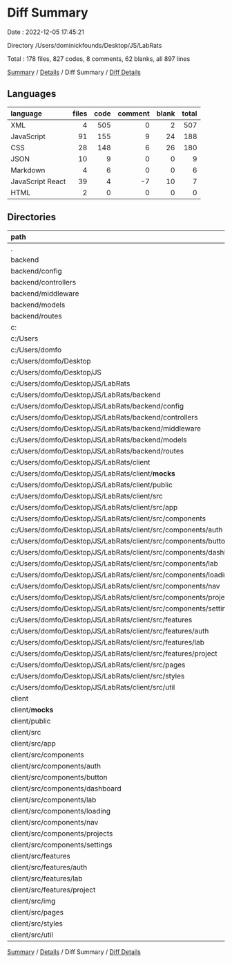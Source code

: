 # Diff Summary

Date : 2022-12-05 17:45:21

Directory /Users/dominickfounds/Desktop/JS/LabRats

Total : 178 files,  827 codes, 8 comments, 62 blanks, all 897 lines

[Summary](results.md) / [Details](details.md) / Diff Summary / [Diff Details](diff-details.md)

## Languages
| language | files | code | comment | blank | total |
| :--- | ---: | ---: | ---: | ---: | ---: |
| XML | 4 | 505 | 0 | 2 | 507 |
| JavaScript | 91 | 155 | 9 | 24 | 188 |
| CSS | 28 | 148 | 6 | 26 | 180 |
| JSON | 10 | 9 | 0 | 0 | 9 |
| Markdown | 4 | 6 | 0 | 0 | 6 |
| JavaScript React | 39 | 4 | -7 | 10 | 7 |
| HTML | 2 | 0 | 0 | 0 | 0 |

## Directories
| path | files | code | comment | blank | total |
| :--- | ---: | ---: | ---: | ---: | ---: |
| . | 178 | 827 | 8 | 62 | 897 |
| backend | 17 | 676 | 37 | 132 | 845 |
| backend/config | 1 | 11 | 0 | 2 | 13 |
| backend/controllers | 5 | 393 | 17 | 89 | 499 |
| backend/middleware | 2 | 53 | 4 | 19 | 76 |
| backend/models | 4 | 139 | 12 | 11 | 162 |
| backend/routes | 4 | 55 | 2 | 7 | 64 |
| c: | 87 | -40,557 | -192 | -678 | -41,427 |
| c:/Users | 87 | -40,557 | -192 | -678 | -41,427 |
| c:/Users/domfo | 87 | -40,557 | -192 | -678 | -41,427 |
| c:/Users/domfo/Desktop | 87 | -40,557 | -192 | -678 | -41,427 |
| c:/Users/domfo/Desktop/JS | 87 | -40,557 | -192 | -678 | -41,427 |
| c:/Users/domfo/Desktop/JS/LabRats | 87 | -40,557 | -192 | -678 | -41,427 |
| c:/Users/domfo/Desktop/JS/LabRats/backend | 17 | -665 | -35 | -132 | -832 |
| c:/Users/domfo/Desktop/JS/LabRats/backend/config | 1 | -11 | 0 | -2 | -13 |
| c:/Users/domfo/Desktop/JS/LabRats/backend/controllers | 5 | -390 | -17 | -89 | -496 |
| c:/Users/domfo/Desktop/JS/LabRats/backend/middleware | 2 | -53 | -4 | -19 | -76 |
| c:/Users/domfo/Desktop/JS/LabRats/backend/models | 4 | -138 | -12 | -11 | -161 |
| c:/Users/domfo/Desktop/JS/LabRats/backend/routes | 4 | -55 | -2 | -7 | -64 |
| c:/Users/domfo/Desktop/JS/LabRats/client | 67 | -34,859 | -157 | -529 | -35,545 |
| c:/Users/domfo/Desktop/JS/LabRats/client/__mocks__ | 1 | -1 | 0 | 0 | -1 |
| c:/Users/domfo/Desktop/JS/LabRats/client/public | 2 | -45 | -23 | -2 | -70 |
| c:/Users/domfo/Desktop/JS/LabRats/client/src | 61 | -3,305 | -134 | -492 | -3,931 |
| c:/Users/domfo/Desktop/JS/LabRats/client/src/app | 2 | -44 | 0 | -6 | -50 |
| c:/Users/domfo/Desktop/JS/LabRats/client/src/components | 28 | -2,063 | -78 | -305 | -2,446 |
| c:/Users/domfo/Desktop/JS/LabRats/client/src/components/auth | 2 | -194 | -19 | -35 | -248 |
| c:/Users/domfo/Desktop/JS/LabRats/client/src/components/button | 2 | -104 | 0 | -6 | -110 |
| c:/Users/domfo/Desktop/JS/LabRats/client/src/components/dashboard | 3 | -183 | -9 | -43 | -235 |
| c:/Users/domfo/Desktop/JS/LabRats/client/src/components/lab | 7 | -549 | -18 | -91 | -658 |
| c:/Users/domfo/Desktop/JS/LabRats/client/src/components/loading | 2 | -58 | 0 | -11 | -69 |
| c:/Users/domfo/Desktop/JS/LabRats/client/src/components/nav | 3 | -169 | -3 | -26 | -198 |
| c:/Users/domfo/Desktop/JS/LabRats/client/src/components/projects | 5 | -600 | -7 | -66 | -673 |
| c:/Users/domfo/Desktop/JS/LabRats/client/src/components/settings | 3 | -195 | -22 | -25 | -242 |
| c:/Users/domfo/Desktop/JS/LabRats/client/src/features | 7 | -528 | -33 | -88 | -649 |
| c:/Users/domfo/Desktop/JS/LabRats/client/src/features/auth | 2 | -139 | -6 | -24 | -169 |
| c:/Users/domfo/Desktop/JS/LabRats/client/src/features/lab | 4 | -386 | -26 | -62 | -474 |
| c:/Users/domfo/Desktop/JS/LabRats/client/src/features/project | 1 | -3 | -1 | -2 | -6 |
| c:/Users/domfo/Desktop/JS/LabRats/client/src/pages | 7 | -163 | -1 | -26 | -190 |
| c:/Users/domfo/Desktop/JS/LabRats/client/src/styles | 8 | -367 | -7 | -38 | -412 |
| c:/Users/domfo/Desktop/JS/LabRats/client/src/util | 2 | -22 | 0 | -3 | -25 |
| client | 71 | 35,664 | 163 | 591 | 36,418 |
| client/__mocks__ | 1 | 1 | 0 | 0 | 1 |
| client/public | 2 | 45 | 23 | 2 | 70 |
| client/src | 65 | 4,106 | 140 | 554 | 4,800 |
| client/src/app | 2 | 44 | 0 | 6 | 50 |
| client/src/components | 30 | 2,231 | 81 | 343 | 2,655 |
| client/src/components/auth | 2 | 194 | 13 | 35 | 242 |
| client/src/components/button | 2 | 104 | 0 | 6 | 110 |
| client/src/components/dashboard | 3 | 234 | 11 | 52 | 297 |
| client/src/components/lab | 7 | 538 | 19 | 90 | 647 |
| client/src/components/loading | 2 | 58 | 0 | 11 | 69 |
| client/src/components/nav | 4 | 199 | 3 | 35 | 237 |
| client/src/components/projects | 6 | 732 | 13 | 88 | 833 |
| client/src/components/settings | 3 | 161 | 22 | 24 | 207 |
| client/src/features | 7 | 539 | 33 | 90 | 662 |
| client/src/features/auth | 2 | 139 | 6 | 24 | 169 |
| client/src/features/lab | 4 | 397 | 26 | 64 | 487 |
| client/src/features/project | 1 | 3 | 1 | 2 | 6 |
| client/src/img | 2 | 505 | 0 | 2 | 507 |
| client/src/pages | 7 | 165 | 1 | 26 | 192 |
| client/src/styles | 8 | 482 | 10 | 58 | 550 |
| client/src/util | 2 | 22 | 0 | 3 | 25 |

[Summary](results.md) / [Details](details.md) / Diff Summary / [Diff Details](diff-details.md)